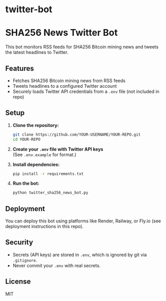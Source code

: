 # twitter-bot
# SHA256 News Twitter Bot

This bot monitors RSS feeds for SHA256 Bitcoin mining news and tweets the latest headlines to Twitter.

## Features

- Fetches SHA256 Bitcoin mining news from RSS feeds
- Tweets headlines to a configured Twitter account
- Securely loads Twitter API credentials from a `.env` file (not included in repo)

## Setup

1. **Clone the repository:**
   ```sh
   git clone https://github.com/YOUR-USERNAME/YOUR-REPO.git
   cd YOUR-REPO
   ```

2. **Create your `.env` file with Twitter API keys**  
   (See `.env.example` for format.)

3. **Install dependencies:**
   ```sh
   pip install -r requirements.txt
   ```

4. **Run the bot:**
   ```sh
   python twitter_sha256_news_bot.py
   ```

## Deployment

You can deploy this bot using platforms like Render, Railway, or Fly.io (see deployment instructions in this repo).

## Security

- Secrets (API keys) are stored in `.env`, which is ignored by git via `.gitignore`.
- Never commit your `.env` with real secrets.

## License

MIT
